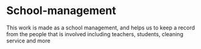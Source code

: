 # School-management
This work is made as a school management, and helps us to keep a record from the people that is involved including teachers, students, cleaning service and more 
